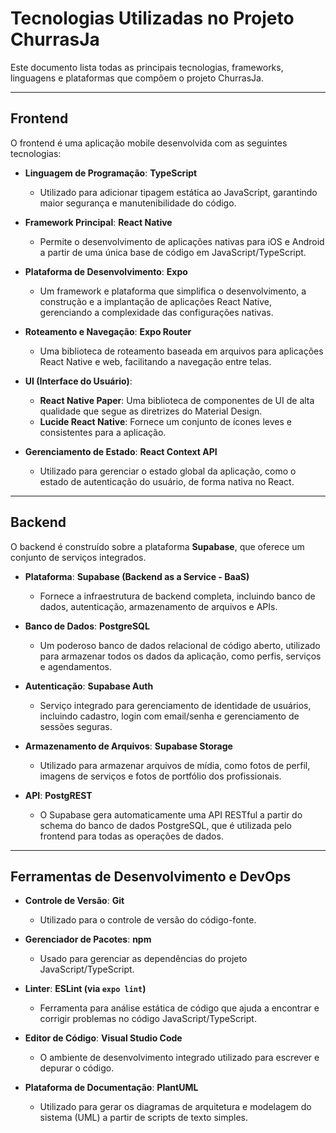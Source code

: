 # Tecnologias Utilizadas no Projeto ChurrasJa

Este documento lista todas as principais tecnologias, frameworks, linguagens e plataformas que compõem o projeto ChurrasJa.

---

## Frontend

O frontend é uma aplicação mobile desenvolvida com as seguintes tecnologias:

- **Linguagem de Programação**: **TypeScript**

  - Utilizado para adicionar tipagem estática ao JavaScript, garantindo maior segurança e manutenibilidade do código.

- **Framework Principal**: **React Native**

  - Permite o desenvolvimento de aplicações nativas para iOS e Android a partir de uma única base de código em JavaScript/TypeScript.

- **Plataforma de Desenvolvimento**: **Expo**

  - Um framework e plataforma que simplifica o desenvolvimento, a construção e a implantação de aplicações React Native, gerenciando a complexidade das configurações nativas.

- **Roteamento e Navegação**: **Expo Router**

  - Uma biblioteca de roteamento baseada em arquivos para aplicações React Native e web, facilitando a navegação entre telas.

- **UI (Interface do Usuário)**:

  - **React Native Paper**: Uma biblioteca de componentes de UI de alta qualidade que segue as diretrizes do Material Design.
  - **Lucide React Native**: Fornece um conjunto de ícones leves e consistentes para a aplicação.

- **Gerenciamento de Estado**: **React Context API**
  - Utilizado para gerenciar o estado global da aplicação, como o estado de autenticação do usuário, de forma nativa no React.

---

## Backend

O backend é construído sobre a plataforma **Supabase**, que oferece um conjunto de serviços integrados.

- **Plataforma**: **Supabase (Backend as a Service - BaaS)**

  - Fornece a infraestrutura de backend completa, incluindo banco de dados, autenticação, armazenamento de arquivos e APIs.

- **Banco de Dados**: **PostgreSQL**

  - Um poderoso banco de dados relacional de código aberto, utilizado para armazenar todos os dados da aplicação, como perfis, serviços e agendamentos.

- **Autenticação**: **Supabase Auth**

  - Serviço integrado para gerenciamento de identidade de usuários, incluindo cadastro, login com email/senha e gerenciamento de sessões seguras.

- **Armazenamento de Arquivos**: **Supabase Storage**

  - Utilizado para armazenar arquivos de mídia, como fotos de perfil, imagens de serviços e fotos de portfólio dos profissionais.

- **API**: **PostgREST**
  - O Supabase gera automaticamente uma API RESTful a partir do schema do banco de dados PostgreSQL, que é utilizada pelo frontend para todas as operações de dados.

---

## Ferramentas de Desenvolvimento e DevOps

- **Controle de Versão**: **Git**

  - Utilizado para o controle de versão do código-fonte.

- **Gerenciador de Pacotes**: **npm**

  - Usado para gerenciar as dependências do projeto JavaScript/TypeScript.

- **Linter**: **ESLint (via `expo lint`)**

  - Ferramenta para análise estática de código que ajuda a encontrar e corrigir problemas no código JavaScript/TypeScript.

- **Editor de Código**: **Visual Studio Code**

  - O ambiente de desenvolvimento integrado utilizado para escrever e depurar o código.

- **Plataforma de Documentação**: **PlantUML**
  - Utilizado para gerar os diagramas de arquitetura e modelagem do sistema (UML) a partir de scripts de texto simples.
